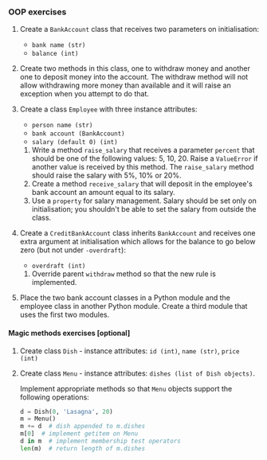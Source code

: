 ### OOP exercises
1. Create a `BankAccount` class that receives two parameters on initialisation: 
    * `bank name (str)`
    * `balance (int)`
2. Create two methods in this class, one to withdraw money and another one to deposit money into the account. The withdraw method will not allow withdrawing more money than available and it will raise an exception when you attempt to do that.
3. Create a class `Employee` with three instance attributes:
    * `person name (str)`
    * `bank account (BankAccount)`
    * `salary (default 0) (int)`

    1. Write a method `raise_salary` that receives a parameter `percent` that should be one of the following values: 5, 10, 20. Raise a `ValueError` if another value is received by this method.
    The `raise_salary` method should raise the salary with 5%, 10% or 20%.
    1. Create a method `receive_salary` that will deposit in the employee's bank account an amount equal to its salary.
    1. Use a `property` for salary management. Salary should be set only on initialisation; you shouldn't be able to set the salary from outside the class.

1. Create a `CreditBankAccount` class inherits `BankAccount` and receives one extra argument at initialisation which allows for the balance to go below zero (but not under `-overdraft`): 
    * `overdraft (int)`

    1. Override parent `withdraw` method so that the new rule is implemented.
1. Place the two bank account classes in a Python module and the employee class in another Python module. Create a third module that uses the first two modules.


#### Magic methods exercises [optional]

1. Create class `Dish` - instance attributes: `id (int)`, `name (str)`, `price (int)`
2. Create class `Menu` - instance attributes: `dishes (list of Dish objects)`.

    Implement appropriate methods so that `Menu` objects support the following operations:
    ```python
    d = Dish(0, 'Lasagna', 20)
    m = Menu()
    m += d  # dish appended to m.dishes
    m[0]  # implement getitem on Menu
    d in m  # implement membership test operators
    len(m)  # return length of m.dishes
    ```
